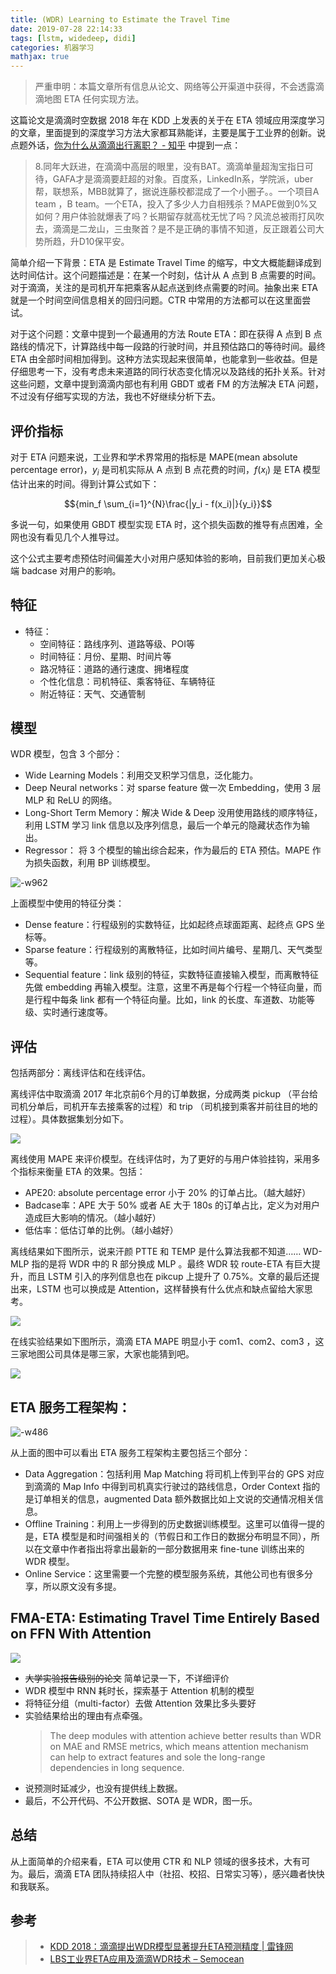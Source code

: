 ```yaml
---
title: (WDR) Learning to Estimate the Travel Time
date: 2019-07-28 22:14:33
tags: [lstm, widedeep, didi]
categories: 机器学习
mathjax: true
---
```


> 严重申明：本篇文章所有信息从论文、网络等公开渠道中获得，不会透露滴滴地图 ETA 任何实现方法。
 

这篇论文是滴滴时空数据 2018 年在 KDD 上发表的关于在 ETA 领域应用深度学习的文章，里面提到的深度学习方法大家都耳熟能详，主要是属于工业界的创新。说点题外话，[你为什么从滴滴出行离职？ - 知乎](https://www.zhihu.com/question/22385673/answer/522580778) 中提到一点：

>8.同年大跃进，在滴滴中高层的眼里，没有BAT。滴滴单量超淘宝指日可待，GAFA才是滴滴要赶超的对象。百度系，LinkedIn系，学院派，uber帮，联想系，MBB就算了，据说连藤校都混成了一个小圈子。。一个项目A team ，B team。一个ETA，投入了多少人力自相残杀？MAPE做到0%又如何？用户体验就爆表了吗？长期留存就高枕无忧了吗？风流总被雨打风吹去，滴滴是二龙山，三虫聚首？是不是正确的事情不知道，反正跟着公司大势所趋，升D10保平安。


简单介绍一下背景：ETA 是 Estimate Travel Time 的缩写，中文大概能翻译成到达时间估计。这个问题描述是：在某一个时刻，估计从 A 点到 B 点需要的时间。对于滴滴，关注的是司机开车把乘客从起点送到终点需要的时间。抽象出来 ETA 就是一个时间空间信息相关的回归问题。CTR 中常用的方法都可以在这里面尝试。

对于这个问题：文章中提到一个最通用的方法 Route ETA：即在获得 A 点到 B 点路线的情况下，计算路线中每一段路的行驶时间，并且预估路口的等待时间。最终 ETA 由全部时间相加得到。这种方法实现起来很简单，也能拿到一些收益。但是仔细思考一下，没有考虑未来道路的同行状态变化情况以及路线的拓扑关系。针对这些问题，文章中提到滴滴内部也有利用 GBDT 或者 FM 的方法解决 ETA 问题，不过没有仔细写实现的方法，我也不好继续分析下去。


## 评价指标

对于 ETA 问题来说，工业界和学术界常用的指标是 MAPE(mean absolute percentage error)，${y_i}$ 是司机实际从 A 点到 B 点花费的时间，${f(x_i)}$ 是 ETA 模型估计出来的时间。得到计算公式如下：

$${min_f \sum_{i=1}^{N}\frac{|y_i - f(x_i)|}{y_i}}$$

多说一句，如果使用 GBDT 模型实现 ETA 时，这个损失函数的推导有点困难，全网也没有看见几个人推导过。

这个公式主要考虑预估时间偏差大小对用户感知体验的影响，目前我们更加关心极端 badcase 对用户的影响。

## 特征

- 特征：
    - 空间特征：路线序列、道路等级、POI等
    - 时间特征：月份、星期、时间片等
    - 路况特征：道路的通行速度、拥堵程度
    - 个性化信息：司机特征、乘客特征、车辆特征
    - 附近特征：天气、交通管制


## 模型

WDR 模型，包含 3 个部分：
- Wide Learning Models：利用交叉积学习信息，泛化能力。
- Deep Neural networks：对 sparse feature 做一次 Embedding，使用 3 层 MLP 和 ReLU 的网络。
- Long-Short Term Memory：解决 Wide & Deep 没用使用路线的顺序特征，利用 LSTM 学习 link 信息以及序列信息，最后一个单元的隐藏状态作为输出。
- Regressor： 将 3 个模型的输出综合起来，作为最后的 ETA 预估。MAPE 作为损失函数，利用 BP 训练模型。

![-w962](https://media.xiang578.com/15643233780326.jpg)

上面模型中使用的特征分类：
- Dense feature：行程级别的实数特征，比如起终点球面距离、起终点 GPS 坐标等。
- Sparse feature：行程级别的离散特征，比如时间片编号、星期几、天气类型等。
- Sequential feature：link 级别的特征，实数特征直接输入模型，而离散特征先做 embedding 再输入模型。注意，这里不再是每个行程一个特征向量，而是行程中每条 link 都有一个特征向量。比如，link 的长度、车道数、功能等级、实时通行速度等。

## 评估

包括两部分：离线评估和在线评估。

离线评估中取滴滴 2017 年北京前6个月的订单数据，分成两类 pickup （平台给司机分单后，司机开车去接乘客的过程）和 trip （司机接到乘客并前往目的地的过程）。具体数据集划分如下。

![](https://media.xiang578.com/15643234056004.jpg)

离线使用 MAPE 来评价模型。在线评估时，为了更好的与用户体验挂钩，采用多个指标来衡量 ETA 的效果。包括：
- APE20: absolute percentage error 小于 20% 的订单占比。（越大越好）
- Badcase率：APE 大于 50% 或者 AE 大于 180s 的订单占比，定义为对用户造成巨大影响的情况。（越小越好）
- 低估率：低估订单的比例。（越小越好）

离线结果如下图所示，说来汗颜 PTTE 和 TEMP 是什么算法我都不知道…… WD-MLP 指的是将 WDR 中的 R 部分换成 MLP 。最终 WDR 较 route-ETA 有巨大提升，而且 LSTM 引入的序列信息也在 pikcup 上提升了 0.75%。文章的最后还提出来，LSTM 也可以换成是 Attention，这样替换有什么优点和缺点留给大家思考。

![](https://media.xiang578.com/15643234140115.jpg)


在线实验结果如下图所示，滴滴 ETA MAPE 明显小于 com1、com2、com3 ，这三家地图公司具体是哪三家，大家也能猜到吧。

![](https://media.xiang578.com/15643234258049.jpg)



## ETA 服务工程架构：

![-w486](https://media.xiang578.com/15643234352132.jpg)


从上面的图中可以看出 ETA 服务工程架构主要包括三个部分：

- Data Aggregation：包括利用 Map Matching 将司机上传到平台的 GPS 对应到滴滴的 Map Info 中得到司机真实行驶过的路线信息，Order Context 指的是订单相关的信息，augmented Data 额外数据比如上文说的交通情况相关信息。
- Offline Training：利用上一步得到的历史数据训练模型。这里可以值得一提的是，ETA 模型是和时间强相关的（节假日和工作日的数据分布明显不同），所以在文章中作者指出将拿出最新的一部分数据用来 fine-tune 训练出来的 WDR 模型。
- Online Service：这里需要一个完整的模型服务系统，其他公司也有很多分享，所以原文没有多提。

## FMA-ETA: Estimating Travel Time Entirely Based on FFN With Attention

![](http://image.xiang578.com//fma-eta.jpg)

- ~~大学实验报告级别的论文~~ 简单记录一下，不详细评价
- WDR 模型中 RNN 耗时长，探索基于 Attention 机制的模型
- 将特征分组（multi-factor）去做 Attention 效果比多头要好
- 实验结果给出的理由有点牵强。
    > The deep modules with attention achieve better results than WDR on MAE and RMSE metrics, which means attention mechanism can help to extract features and sole the long-range dependencies in long sequence.
- 说预测时延减少，也没有提供线上数据。
- 最后，不公开代码、不公开数据、SOTA 是 WDR，图一乐。

## 总结

从上面简单的介绍来看，ETA 可以使用 CTR 和 NLP 领域的很多技术，大有可为。最后，滴滴 ETA 团队持续招人中（社招、校招、日常实习等），感兴趣者快快和我联系。


## 参考

>- [KDD 2018：滴滴提出WDR模型显著提升ETA预测精度 | 雷锋网](https://www.leiphone.com/news/201808/EmRne91YDwwNCl4A.html)
>- [LBS工业界ETA应用及滴滴WDR技术 – Semocean](http://www.semocean.com/lbs%e5%b7%a5%e4%b8%9a%e7%95%8ceta%e5%ba%94%e7%94%a8%e5%8f%8a%e6%bb%b4%e6%bb%b4wdr%e6%8a%80%e6%9c%af/)
